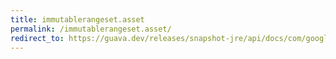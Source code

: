 ```yaml
---
title: immutablerangeset.asset
permalink: /immutablerangeset.asset/
redirect_to: https://guava.dev/releases/snapshot-jre/api/docs/com/google/common/collect/ImmutableRangeSet.html#asSet-com.google.common.collect.DiscreteDomain-
---
```

